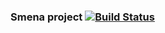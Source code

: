 ### Smena project [![Build Status](https://travis-ci.org/maxkazakov/react_student.svg?branch=master)](https://travis-ci.org/maxkazakov/react_student.svg?branch=master)